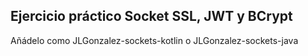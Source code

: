 ## Ejercicio práctico Socket SSL, JWT y BCrypt

Añádelo como JLGonzalez-sockets-kotlin o JLGonzalez-sockets-java
